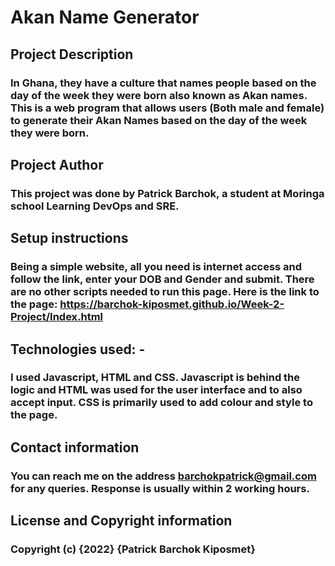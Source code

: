 # Akan Name Generator
## Project Description
### In Ghana, they have a culture that names people based on the day of the week they were born also known as Akan names. This is a web program that allows users (Both male and female) to generate their Akan Names based on the day of the week they were born.
## Project Author
### This project was done by Patrick Barchok, a student at Moringa school Learning DevOps and SRE.
## Setup instructions
### Being a simple website, all you need is internet access and follow the link, enter your DOB and Gender and submit. There are no other scripts needed to run this page. Here is the link to the page: https://barchok-kiposmet.github.io/Week-2-Project/Index.html
## Technologies used: -
### I used Javascript, HTML and CSS. Javascript is behind the logic and HTML was used for the user interface and to also accept input. CSS is primarily used to add colour and style to the page.
## Contact information
### You can reach me on the address barchokpatrick@gmail.com for any queries. Response is usually within 2 working hours.
## License and Copyright information
### Copyright (c) {2022} {Patrick Barchok Kiposmet}
